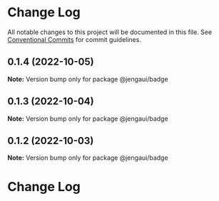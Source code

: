 # Change Log

All notable changes to this project will be documented in this file.
See [Conventional Commits](https://conventionalcommits.org) for commit guidelines.

## 0.1.4 (2022-10-05)

**Note:** Version bump only for package @jengaui/badge

## 0.1.3 (2022-10-04)

**Note:** Version bump only for package @jengaui/badge

## 0.1.2 (2022-10-03)

**Note:** Version bump only for package @jengaui/badge

# Change Log
